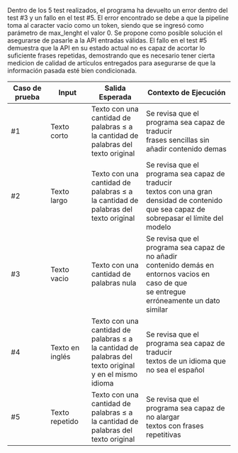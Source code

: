 Dentro de los 5 test realizados, el programa ha devuelto un error dentro del test #3 y un fallo en el test #5.
El error encontrado se debe a que la pipeline toma al caracter vacio como un token, siendo que se ingresó como parámetro de max_lenght el valor 0. Se propone como posible solución el asegurarse de pasarle a la API entradas válidas. El fallo en el test #5 demuestra que la API en su estado actual no es capaz de acortar lo suficiente frases repetidas, demostrando que es necesario tener cierta medicion de calidad de artículos entregados para asegurarse de que la información pasada esté bien condicionada. 

| Caso de prueba | Input       | Salida Esperada | Contexto de Ejecución |
| -------------- | ----------- | --------------- | --------------------- |
| #1             | Texto corto | Texto con una cantidad de<br>palabras $\leq$ a la cantidad de<br> palabras del texto original | Se revisa que el programa sea capaz de traducir<br>frases sencillas sin añadir contenido demas |
| #2             | Texto largo | Texto con una cantidad de<br>palabras $\leq$ a la cantidad de<br> palabras del texto original | Se revisa que el programa sea capaz de traducir<br>textos con una gran densidad de contenido <br>que sea capaz de sobrepasar el límite del modelo |
| #3             | Texto vacio | Texto con una cantidad de<br>palabras nula | Se revisa que el programa sea capaz de no añadir<br>contenido demás en entornos vacios en caso de que<br>se entregue erróneamente un dato similar |
| #4             | Texto en inglés | Texto con una cantidad de<br>palabras $\leq$ a la cantidad de<br> palabras del texto original<br>y en el mismo idioma | Se revisa que el programa sea capaz de traducir<br>textos de un idioma que no sea el español |
| #5             | Texto repetido | Texto con una cantidad de<br>palabras $\leq$ a la cantidad de<br> palabras del texto original | Se revisa que el programa sea capaz de no alargar<br>textos con frases repetitivas |

